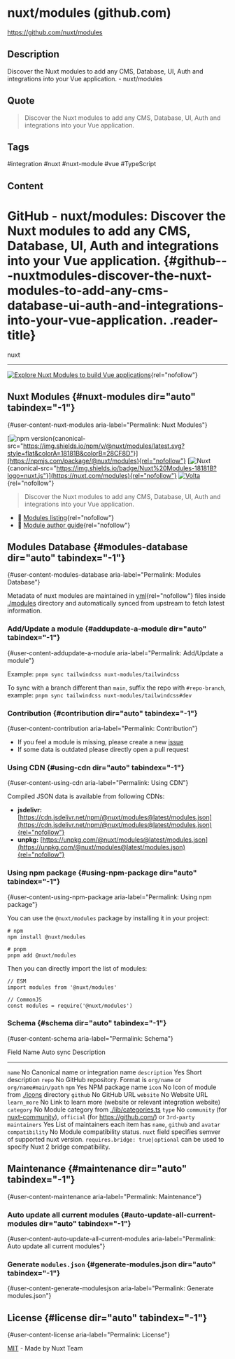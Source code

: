 # nuxt/modules (github.com)

<https://github.com/nuxt/modules>

## Description

Discover the Nuxt modules to add any CMS, Database, UI, Auth and integrations into your Vue application. - nuxt/modules

## Quote

> Discover the Nuxt modules to add any CMS, Database, UI, Auth and integrations into your Vue application.

## Tags

#integration #nuxt #nuxt-module #vue #TypeScript

## Content

# GitHub - nuxt/modules: Discover the Nuxt modules to add any CMS, Database, UI, Auth and integrations into your Vue application. {#github---nuxtmodules-discover-the-nuxt-modules-to-add-any-cms-database-ui-auth-and-integrations-into-your-vue-application. .reader-title}

nuxt

------------------------------------------------------------------------

[![Explore Nuxt Modules to build Vue applications](https://user-images.githubusercontent.com/904724/210616249-25aec46e-ab06-4b4d-9154-10b02546d558.jpg)](https://nuxt.com/modules){rel="nofollow"}

## Nuxt Modules {#nuxt-modules dir="auto" tabindex="-1"}

[](#nuxt-modules){#user-content-nuxt-modules aria-label="Permalink: Nuxt Modules"}

[![npm version](https://camo.githubusercontent.com/d027bfa296ea54b365e8cc25714bdbccc589ed36f480f441cb05ca4194243000/68747470733a2f2f696d672e736869656c64732e696f2f6e706d2f762f406e7578742f6d6f64756c65732f6c61746573742e7376673f7374796c653d666c617426636f6c6f72413d31383138314226636f6c6f72423d323843463844){canonical-src="https://img.shields.io/npm/v/@nuxt/modules/latest.svg?style=flat&colorA=18181B&colorB=28CF8D"}](https://npmjs.com/package/@nuxt/modules){rel="nofollow"}
[![Nuxt](https://camo.githubusercontent.com/ba01516b9f2a9906b0b93c11ff4e7c301be3fd59c6315fa624365e2fc1b6c9c2/68747470733a2f2f696d672e736869656c64732e696f2f62616467652f4e7578742532304d6f64756c65732d3138313831423f6c6f676f3d6e7578742e6a73){canonical-src="https://img.shields.io/badge/Nuxt%20Modules-18181B?logo=nuxt.js"}](https://nuxt.com/modules){rel="nofollow"}
[![Volta](https://user-images.githubusercontent.com/904724/209143798-32345f6c-3cf8-4e06-9659-f4ace4a6acde.svg)](https://volta.net/nuxt/modules?utm_source=readme_nuxt_modules){rel="nofollow"}

> Discover the Nuxt modules to add any CMS, Database, UI, Auth and integrations into your Vue application.

-   🔗 [Modules listing](https://nuxt.com/modules){rel="nofollow"}
-   📖 [Module author guide](https://nuxt.com/docs/guide/going-further/modules){rel="nofollow"}

## Modules Database {#modules-database dir="auto" tabindex="-1"}

[](#modules-database){#user-content-modules-database aria-label="Permalink: Modules Database"}

Metadata of nuxt modules are maintained in [yml](https://en.wikipedia.org/wiki/YAML){rel="nofollow"} files inside [./modules](https://github.com/nuxt/modules/blob/main/modules) directory and automatically synced from upstream to fetch latest information.

### Add/Update a module {#addupdate-a-module dir="auto" tabindex="-1"}

[](#addupdate-a-module){#user-content-addupdate-a-module aria-label="Permalink: Add/Update a module"}

Example: `pnpm sync tailwindcss nuxt-modules/tailwindcss`

To sync with a branch different than `main`, suffix the repo with `#repo-branch`, example: `pnpm sync tailwindcss nuxt-modules/tailwindcss#dev`

### Contribution {#contribution dir="auto" tabindex="-1"}

[](#contribution){#user-content-contribution aria-label="Permalink: Contribution"}

-   If you feel a module is missing, please create a new [issue](https://github.com/nuxt/modules/issues/new)
-   If some data is outdated please directly open a pull request

### Using CDN {#using-cdn dir="auto" tabindex="-1"}

[](#using-cdn){#user-content-using-cdn aria-label="Permalink: Using CDN"}

Compiled JSON data is available from following CDNs:

-   **jsdelivr:** [https://cdn.jsdelivr.net/npm/@nuxt/modules@latest/modules.json](https://cdn.jsdelivr.net/npm/@nuxt/modules@latest/modules.json){rel="nofollow"}
-   **unpkg:** [https://unpkg.com/@nuxt/modules@latest/modules.json](https://unpkg.com/@nuxt/modules@latest/modules.json){rel="nofollow"}

### Using npm package {#using-npm-package dir="auto" tabindex="-1"}

[](#using-npm-package){#user-content-using-npm-package aria-label="Permalink: Using npm package"}

You can use the `@nuxt/modules` package by installing it in your project:

    # npm
    npm install @nuxt/modules

    # pnpm
    pnpm add @nuxt/modules

Then you can directly import the list of modules:

    // ESM
    import modules from '@nuxt/modules'

    // CommonJS
    const modules = require('@nuxt/modules')

### Schema {#schema dir="auto" tabindex="-1"}

[](#schema){#user-content-schema aria-label="Permalink: Schema"}

  Field Name        Auto sync   Description
  ----------------- ----------- ----------------------------------------------------------------------------------------------------------------------------------------------------------------------------
  `name`            No          Canonical name or integration name
  `description`     Yes         Short description
  `repo`            No          GitHub repository. Format is `org/name` or `org/name#main/path`
  `npm`             Yes         NPM package name
  `icon`            No          Icon of module from [./icons](https://github.com/nuxt/modules/blob/main/icons) directory
  `github`          No          GitHub URL
  `website`         No          Website URL
  `learn_more`      No          Link to learn more (website or relevant integration website)
  `category`        No          Module category from [./lib/categories.ts](https://github.com/nuxt/modules/blob/main/lib/categories.ts)
  `type`            No          `community` (for [nuxt-community](https://github.com/nuxt-community/)), `official` (for <https://github.com/>) or `3rd-party`
  `maintainers`     Yes         List of maintainers each item has `name`, `github` and `avatar`
  `compatibility`   No          Module compatibility status. `nuxt` field specifies semver of supported nuxt version. `requires.bridge: true|optional` can be used to specify Nuxt 2 bridge compatibility.

## Maintenance {#maintenance dir="auto" tabindex="-1"}

[](#maintenance){#user-content-maintenance aria-label="Permalink: Maintenance"}

### Auto update all current modules {#auto-update-all-current-modules dir="auto" tabindex="-1"}

[](#auto-update-all-current-modules){#user-content-auto-update-all-current-modules aria-label="Permalink: Auto update all current modules"}

### Generate `modules.json` {#generate-modules.json dir="auto" tabindex="-1"}

[](#generate-modulesjson){#user-content-generate-modulesjson aria-label="Permalink: Generate modules.json"}

## License {#license dir="auto" tabindex="-1"}

[](#license){#user-content-license aria-label="Permalink: License"}

[MIT](https://github.com/nuxt/modules/blob/main/LICENSE) - Made by Nuxt Team
